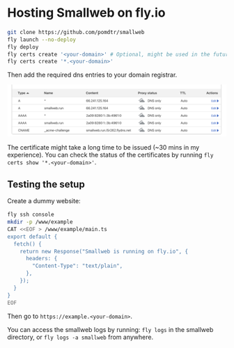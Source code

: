 # Hosting Smallweb on fly.io

```sh
git clone https://github.com/pomdtr/smallweb
fly launch --no-deploy
fly deploy
fly certs create '<your-domain>' # Optional, might be used in the future
fly certs create '*.<your-domain>'
```

Then add the required dns entries to your domain registrar.

![DNS Entries](./dns.png)

The certificate might take a long time to be issued (~30 mins in my experience).
You can check the status of the certificates by running `fly certs show '*.<your-domain>'`.

## Testing the setup

Create a dummy website:

```sh
fly ssh console
mkdir -p /www/example
CAT <<EOF > /www/example/main.ts
export default {
  fetch() {
    return new Response("Smallweb is running on fly.io", {
      headers: {
        "Content-Type": "text/plain",
      },
    });
  }
}
EOF
```

Then go to `https://example.<your-domain>`.

You can access the smallweb logs by running: `fly logs` in the smallweb directory, or `fly logs -a smallweb` from anywhere.
